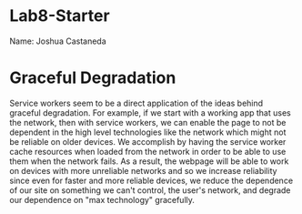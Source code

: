 # Lab8-Starter

Name: Joshua Castaneda

# Graceful Degradation

Service workers seem to be a direct application of the ideas behind graceful degradation. For example, if we start with a working app that uses the network, then with service workers, we can enable the page to not be dependent in the high level technologies like the network which might not be reliable on older devices. We accomplish by having the service worker cache resources when loaded from the network in order to be able to use them when the network fails. As a result, the webpage will be able to work on devices with more unreliable networks and so we increase reliability since even for faster and more reliable devices, we reduce the dependence of our site on something we can't control, the user's network, and degrade our dependence on "max technology" gracefully. 